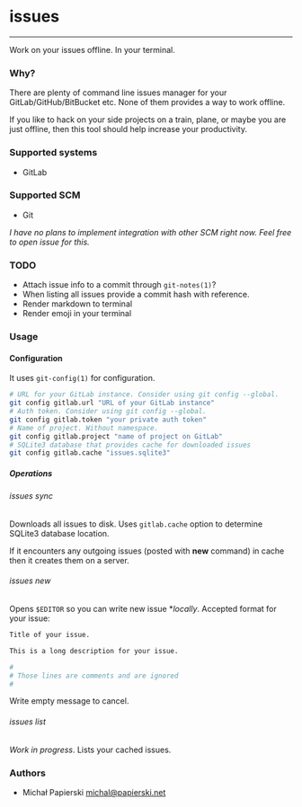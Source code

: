 # issues

---

Work on your issues offline. In your terminal.

### Why?

There are plenty of command line issues manager for your GitLab/GitHub/BitBucket etc. None of them provides a way to work offline.

If you like to hack on your side projects on a train, plane, or maybe you are just offline, then this tool should help increase your productivity.

### Supported systems

- GitLab

### Supported SCM

- Git

*I have no plans to implement integration with other SCM right now. Feel free to open issue for this.*

### TODO

- Attach issue info to a commit through `git-notes(1)`?
- When listing all issues provide a commit hash with reference.
- Render markdown to terminal
- Render emoji in your terminal

### Usage

#### Configuration

It uses `git-config(1)` for configuration.

```sh
# URL for your GitLab instance. Consider using git config --global.
git config gitlab.url "URL of your GitLab instance"
# Auth token. Consider using git config --global.
git config gitlab.token "your private auth token"
# Name of project. Without namespace.
git config gitlab.project "name of project on GitLab"
# SQLite3 database that provides cache for downloaded issues
git config gitlab.cache "issues.sqlite3"
```

##### Operations

###### issues sync

Downloads all issues to disk. Uses `gitlab.cache` option to determine SQLite3 database location.

If it encounters any outgoing issues (posted with **new** command) in cache then it creates them on a server.

###### issues new

Opens `$EDITOR` so you can write new issue **locally*. Accepted format for your issue:

```sh
Title of your issue.

This is a long description for your issue.

# 
# Those lines are comments and are ignored
#
```

Write empty message to cancel.

###### issues list

*Work in progress*. Lists your cached issues.

### Authors

- Michał Papierski <michal@papierski.net>
